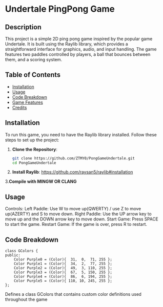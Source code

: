 # Undertale PingPong Game

## Description
This project is a simple 2D ping pong game inspired by the popular game Undertale. It is built using the Raylib library, which provides a straightforward interface for graphics, audio, and input handling. The game features two paddles controlled by players, a ball that bounces between them, and a scoring system.

## Table of Contents
- [Installation](#installation)
- [Usage](#usage)
- [Code Breakdown](#code-breakdown)
- [Game Features](#game-features)
- [Credits](#credits)

## Installation
To run this game, you need to have the Raylib library installed. Follow these steps to set up the project:

1. **Clone the Repository**:
   ```bash
   git clone https://github.com/ZTMY0/PongGameUndertale.git
   cd PongGameUndertale
2. **Install Raylib**:
   https://github.com/raysan5/raylib#installation
   
3.**Compile with MINGW OR CLANG**

## Usage
Controls:
  Left Paddle: Use W to move up(QWERTY) / use Z to move up(AZERTY) and S to move down.
  Right Paddle: Use the UP arrow key to move up and the DOWN arrow key to move down.
  Start Game: Press SPACE to start the game.
  Restart Game: If the game is over, press R to restart.

## Code Breakdown
```
class GColors {
public:
    Color Purple0 = (Color){  31,  0,  71, 255 };
    Color Purple1 = (Color){  34,  2,  77, 255 };
    Color Purple2 = (Color){  49,  3, 110, 255 };
    Color Purple3 = (Color){  67,  5, 150, 255 };
    Color Purple4 = (Color){  86,  6, 194, 255 };
    Color Purple5 = (Color){ 110, 10, 245, 255 };
};
```
Defines a class GColors that contains custom color definitions used throughout the game
